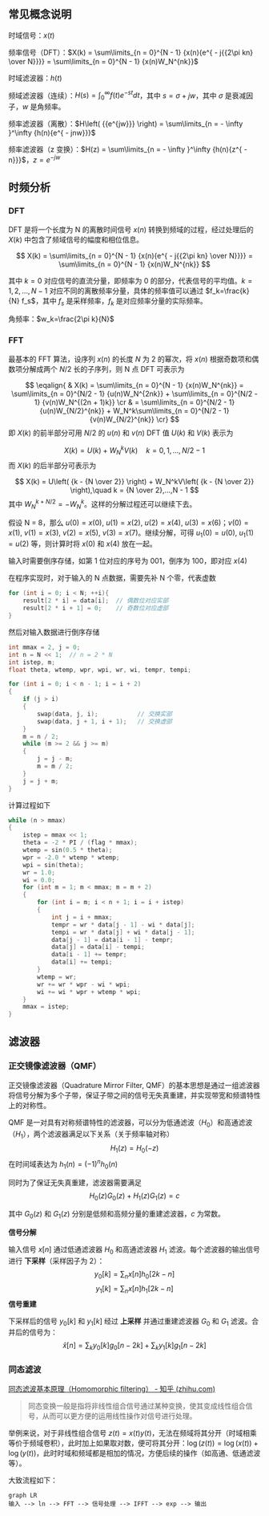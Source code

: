 

## 常见概念说明

时域信号：$x(t)$

频率信号（DFT）：$X(k) = \sum\limits_{n = 0}^{N - 1} {x(n){e^{ - j{{2\pi kn} \over N}}}}  = \sum\limits_{n = 0}^{N - 1} {x(n)W_N^{nk}}$

时域滤波器：$h(t)$

频域滤波器（连续）：$H(s) = \int_0^\infty  {f(t){e^{ - st}}} dt$，其中 $s=\sigma + jw$，其中 $\sigma$ 是衰减因子，$w$ 是角频率。

频率滤波器（离散）：$H\left( {{e^{jw}}} \right) = \sum\limits_{n =  - \infty }^\infty  {h(n){e^{ - jnw}}}$

频率滤波器（z 变换）：$H(z) = \sum\limits_{n =  - \infty }^\infty  {h(n){z^{ - n}}}$，$z=e^{-jw}$



## 时频分析


### DFT

DFT 是将一个长度为 N 的离散时间信号 $x(n)$ 转换到频域的过程，经过处理后的 $X(k)$ 中包含了频域信号的幅度和相位信息。

$$
X(k) = \sum\limits_{n = 0}^{N - 1} {x(n){e^{ - j{{2\pi kn} \over N}}}}  = \sum\limits_{n = 0}^{N - 1} {x(n)W_N^{nk}} 
$$

其中 $k=0$ 对应信号的直流分量，即频率为 0 的部分，代表信号的平均值。$k=1, 2, ..., N-1$ 对应不同的离散频率分量，具体的频率值可以通过 $f_k=\frac{k}{N} f_s$，其中 $f_s$ 是采样频率，$f_k$ 是对应频率分量的实际频率。

角频率：$w_k=\frac{2\pi k}{N}$


### FFT 

最基本的 FFT 算法，设序列 $x(n)$ 的长度 $N$ 为 2 的幂次，将 $x(n)$ 根据奇数项和偶数项分解成两个 $N/2$ 长的子序列，则 N 点 DFT 可表示为

$$
\eqalign{
  & X(k) = \sum\limits_{n = 0}^{N - 1} {x(n)W_N^{nk}}  = \sum\limits_{n = 0}^{N/2 - 1} {u(n)W_N^{2nk}}  + \sum\limits_{n = 0}^{N/2 - 1} {v(n)W_N^{(2n + 1)k}}   \cr 
  &  = \sum\limits_{n = 0}^{N/2 - 1} {u(n)W_{N/2}^{nk}}  + W_N^k\sum\limits_{n = 0}^{N/2 - 1} {v(n)W_{N/2}^{nk}}  \cr} 
$$
即 $X(k)$ 的前半部分可用 $N/2$ 的 $u(n)$ 和 $v(n)$ DFT 值 $U(k)$ 和 $V(k)$ 表示为

$$
X(k) = U(k) + W_N^kV(k)\quad k=0,1,...,N/2-1
$$
而 $X(k)$ 的后半部分可表示为

$$
X(k) = U\left( {k - {N \over 2}} \right) + W_N^kV\left( {k - {N \over 2}} \right),\quad k = {N \over 2},...,N - 1
$$
其中 $W_N^{k+N/2}= -W_N^k$。这样的分解过程还可以继续下去。

假设 N = 8，那么 $u(0) = x(0)$, $u(1) = x(2)$, $u(2) = x(4)$, $u(3) = x(6)$；$v(0) = x(1)$, $v(1) = x(3)$, $v(2) = x(5)$, $v(3) = x(7)$。继续分解，可得 $u_1(0) = u(0)$, $u_1(1) = u(2)$ 等，则计算时将 $x(0)$ 和 $x(4)$ 放在一起。 

输入时需要倒序存储，如第 1 位对应的序号为 001，倒序为 100，即对应 $x(4)$

在程序实现时，对于输入的 N 点数据，需要先补 N 个零，代表虚数

```c
for (int i = 0; i < N; ++i){
	result[2 * i] = data[i];  // 偶数位对应实部
	result[2 * i + 1] = 0;    // 奇数位对应虚部
}
```

然后对输入数据进行倒序存储

```c
int mmax = 2, j = 0;
int n = N << 1;  // n = 2 * N
int istep, m;
float theta, wtemp, wpr, wpi, wr, wi, tempr, tempi;

for (int i = 0; i < n - 1; i = i + 2)
{
	if (j > i)
	{
		swap(data, j, i);           // 交换实部
		swap(data, j + 1, i + 1);   // 交换虚部
	}
	m = n / 2;
	while (m >= 2 && j >= m)
	{
		j = j - m;
		m = m / 2;
	}
	j = j + m;
}
```


计算过程如下

```c
while (n > mmax)
{
	istep = mmax << 1;
	theta = -2 * PI / (flag * mmax);
	wtemp = sin(0.5 * theta);
	wpr = -2.0 * wtemp * wtemp;
	wpi = sin(theta);
	wr = 1.0;
	wi = 0.0;
	for (int m = 1; m < mmax; m = m + 2)
	{
		for (int i = m; i < n + 1; i = i + istep)
		{
			int j = i + mmax;
			tempr = wr * data[j - 1] - wi * data[j];
			tempi = wr * data[j] + wi * data[j - 1];
			data[j - 1] = data[i - 1] - tempr;
			data[j] = data[i] - tempi;
			data[i - 1] += tempr;
			data[i] += tempi;
		}
		wtemp = wr;
		wr += wr * wpr - wi * wpi;
		wi += wi * wpr + wtemp * wpi;
	}
	mmax = istep;
}
```









## 滤波器

### 正交镜像滤波器（QMF）

正交镜像滤波器（Quadrature Mirror Filter, QMF）的基本思想是通过一组滤波器将信号分解为多个子带，保证子带之间的信号无失真重建，并实现带宽和频谱特性上的对称性。

QMF 是一对具有对称频谱特性的滤波器，可以分为低通滤波（$H_0$）和高通滤波（$H_1$），两个滤波器满足以下关系（关于频率轴对称）
$$
H_1(z)=H_0(-z)
$$
在时间域表达为 $h_1(n) = (-1)^n h_0(n)$

同时为了保证无失真重建，滤波器需要满足
 $$
   H_0(z)G_0(z) + H_1(z)G_1(z) = c
$$

其中 $G_0(z)$ 和 $G_1(z)$ 分别是低频和高频分量的重建滤波器，$c$ 为常数。

**信号分解**

输入信号 $x[n]$ 通过低通滤波器 $H_0$ 和高通滤波器 $H_1$ 滤波。每个滤波器的输出信号进行 **下采样**（采样因子为 2）：
$$
y_0[k] = \sum_{n} x[n] h_0[2k-n]
$$
$$
y_1[k] = \sum_{n} x[n] h_1[2k-n]
$$
**信号重建**

下采样后的信号 $y_0[k]$ 和 $y_1[k]$ 经过 **上采样** 并通过重建滤波器 $G_0$ 和 $G_1$ 滤波。合并后的信号为：
$$
\hat{x}[n] = \sum_{k} y_0[k] g_0[n-2k] + \sum_{k} y_1[k] g_1[n-2k]
$$



### 同态滤波

[同态滤波基本原理（Homomorphic filtering） - 知乎 (zhihu.com)](https://zhuanlan.zhihu.com/p/161667344)

> 同态变换一般是指将非线性组合信号通过某种变换，使其变成线性组合信号，从而可以更方便的运用线性操作对信号进行处理。

举例来说，对于非线性组合信号 $z(t)=x(t)y(t)$，无法在频域将其分开（时域相乘等价于频域卷积），此时加上如果取对数，便可将其分开：$\log(z(t))=\log(x(t))+\log(y(t))$，此时时域和频域都是相加的情况，方便后续的操作（如高通、低通滤波等）。

大致流程如下：

```mermaid
graph LR
输入 --> ln --> FFT --> 信号处理 --> IFFT --> exp --> 输出
```





